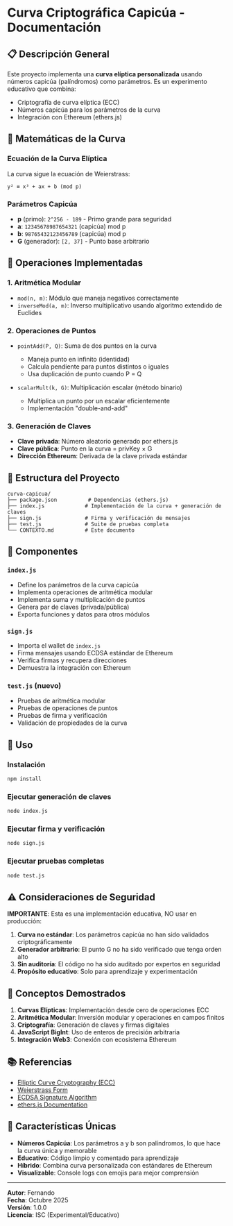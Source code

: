 # Curva Criptográfica Capicúa - Documentación

## 📋 Descripción General

Este proyecto implementa una **curva elíptica personalizada** usando números capicúa (palíndromos) como parámetros. Es un experimento educativo que combina:
- Criptografía de curva elíptica (ECC)
- Números capicúa para los parámetros de la curva
- Integración con Ethereum (ethers.js)

## 🔢 Matemáticas de la Curva

### Ecuación de la Curva Elíptica
La curva sigue la ecuación de Weierstrass:
```
y² ≡ x³ + ax + b (mod p)
```

### Parámetros Capicúa
- **p** (primo): `2^256 - 189` - Primo grande para seguridad
- **a**: `12345678987654321` (capicúa) mod p
- **b**: `98765432123456789` (capicúa) mod p
- **G** (generador): `[2, 37]` - Punto base arbitrario

## 🔐 Operaciones Implementadas

### 1. Aritmética Modular
- `mod(n, m)`: Módulo que maneja negativos correctamente
- `inverseMod(a, m)`: Inverso multiplicativo usando algoritmo extendido de Euclides

### 2. Operaciones de Puntos
- `pointAdd(P, Q)`: Suma de dos puntos en la curva
  - Maneja punto en infinito (identidad)
  - Calcula pendiente para puntos distintos o iguales
  - Usa duplicación de punto cuando P = Q

- `scalarMult(k, G)`: Multiplicación escalar (método binario)
  - Multiplica un punto por un escalar eficientemente
  - Implementación "double-and-add"

### 3. Generación de Claves
- **Clave privada**: Número aleatorio generado por ethers.js
- **Clave pública**: Punto en la curva = privKey × G
- **Dirección Ethereum**: Derivada de la clave privada estándar

## 🧩 Estructura del Proyecto

```
curva-capicua/
├── package.json          # Dependencias (ethers.js)
├── index.js             # Implementación de la curva + generación de claves
├── sign.js              # Firma y verificación de mensajes
├── test.js              # Suite de pruebas completa
└── CONTEXTO.md          # Este documento
```

## 🔬 Componentes

### `index.js`
- Define los parámetros de la curva capicúa
- Implementa operaciones de aritmética modular
- Implementa suma y multiplicación de puntos
- Genera par de claves (privada/pública)
- Exporta funciones y datos para otros módulos

### `sign.js`
- Importa el wallet de `index.js`
- Firma mensajes usando ECDSA estándar de Ethereum
- Verifica firmas y recupera direcciones
- Demuestra la integración con Ethereum

### `test.js` (nuevo)
- Pruebas de aritmética modular
- Pruebas de operaciones de puntos
- Pruebas de firma y verificación
- Validación de propiedades de la curva

## 🚀 Uso

### Instalación
```bash
npm install
```

### Ejecutar generación de claves
```bash
node index.js
```

### Ejecutar firma y verificación
```bash
node sign.js
```

### Ejecutar pruebas completas
```bash
node test.js
```

## ⚠️ Consideraciones de Seguridad

**IMPORTANTE**: Esta es una implementación educativa, NO usar en producción:

1. **Curva no estándar**: Los parámetros capicúa no han sido validados criptográficamente
2. **Generador arbitrario**: El punto G no ha sido verificado que tenga orden alto
3. **Sin auditoría**: El código no ha sido auditado por expertos en seguridad
4. **Propósito educativo**: Solo para aprendizaje y experimentación

## 🎯 Conceptos Demostrados

1. **Curvas Elípticas**: Implementación desde cero de operaciones ECC
2. **Aritmética Modular**: Inversión modular y operaciones en campos finitos
3. **Criptografía**: Generación de claves y firmas digitales
4. **JavaScript BigInt**: Uso de enteros de precisión arbitraria
5. **Integración Web3**: Conexión con ecosistema Ethereum

## 📚 Referencias

- [Elliptic Curve Cryptography (ECC)](https://en.wikipedia.org/wiki/Elliptic-curve_cryptography)
- [Weierstrass Form](https://en.wikipedia.org/wiki/Elliptic_curve#Elliptic_curves_over_finite_fields)
- [ECDSA Signature Algorithm](https://en.wikipedia.org/wiki/Elliptic_Curve_Digital_Signature_Algorithm)
- [ethers.js Documentation](https://docs.ethers.org/)

## 🎨 Características Únicas

- **Números Capicúa**: Los parámetros a y b son palíndromos, lo que hace la curva única y memorable
- **Educativo**: Código limpio y comentado para aprendizaje
- **Híbrido**: Combina curva personalizada con estándares de Ethereum
- **Visualizable**: Console logs con emojis para mejor comprensión

---

**Autor**: Fernando  
**Fecha**: Octubre 2025  
**Versión**: 1.0.0  
**Licencia**: ISC (Experimental/Educativo)
